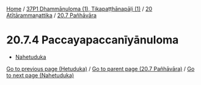 
[Home](/) / [37P1 Dhammānuloma (1), Tikapaṭṭhānapāḷi (1)](../...md) / [20 Atītārammaṇattika](...md) / [20.7 Pañhāvāra](../37P1/20/20.7.md)

# 20.7.4 Paccayapaccanīyānuloma

* [Nahetuduka](20.7.4/Nahetuduka.md)

[Go to previous page (Hetuduka)](20.7.3/Hetuduka.md) / [Go to parent page (20.7 Pañhāvāra)](../37P1/20/20.7.md) / [Go to next page (Nahetuduka)](20.7.4/Nahetuduka.md)



